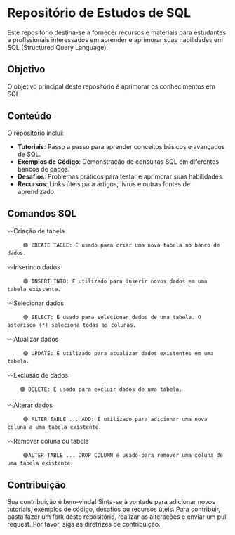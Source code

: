 # Repositório de Estudos de SQL

Este repositório destina-se a fornecer recursos e materiais para estudantes e profissionais interessados em aprender e aprimorar suas habilidades em SQL (Structured Query Language).

## Objetivo
O objetivo principal deste repositório é aprimorar os conhecimentos em SQL.

## Conteúdo
O repositório inclui:

- **Tutoriais**: Passo a passo para aprender conceitos básicos e avançados de SQL.
- **Exemplos de Código**: Demonstração de consultas SQL em diferentes bancos de dados.
- **Desafios**: Problemas práticos para testar e aprimorar suas habilidades.
- **Recursos**: Links úteis para artigos, livros e outras fontes de aprendizado.


## Comandos SQL

〰Criação de tabela
         
         🟣 CREATE TABLE: É usado para criar uma nova tabela no banco de dados.
   
〰Inserindo dados

         🟣 INSERT INTO: É utilizado para inserir novos dados em uma tabela existente.
    
〰Selecionar dados

         🟣 SELECT: É usado para selecionar dados de uma tabela. O asterisco (*) seleciona todas as colunas.

〰Atualizar dados
  
         🟣 UPDATE: É utilizado para atualizar dados existentes em uma tabela.
         
〰Exclusão de dados

        🟣 DELETE: É usado para excluir dados de uma tabela.

〰Alterar dados

         🟣 ALTER TABLE ... ADD: É utilizado para adicionar uma nova coluna a uma tabela existente.
         
〰Remover coluna ou tabela

         🟣ALTER TABLE ... DROP COLUMN é usado para remover uma coluna de uma tabela existente.


## Contribuição
Sua contribuição é bem-vinda! Sinta-se à vontade para adicionar novos tutoriais, exemplos de código, desafios ou recursos úteis. Para contribuir, basta fazer um fork deste repositório, realizar as alterações e enviar um pull request. Por favor, siga as diretrizes de contribuição.
